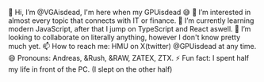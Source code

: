 👋 Hi, I’m @VGAisdead, I'm here when my GPUisdead 😅
👀 I’m interested in almost every topic that connects with IT or finance.
🌱 I’m currently learning modern JavaScript, after that I jump on TypeScript and React aswell.
💞️ I’m looking to collaborate on literally anything, however I don't know pretty much yet.
📫 How to reach me: HMU on X(twitter) @GPUisdead at any time.
😄 Pronouns: Andreas, &Rush, &RAW, ZATEX, ZTX.
⚡ Fun fact: I spent half my life in front of the PC. (I slept on the other half)
